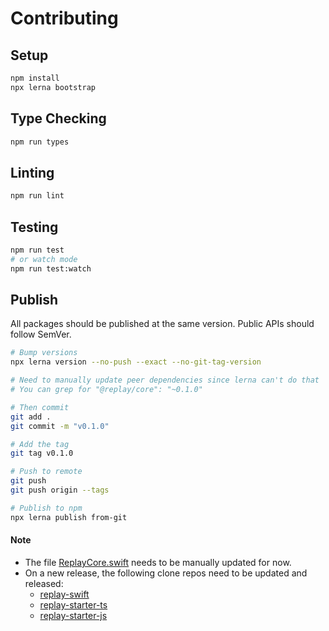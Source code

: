# Contributing

## Setup

```bash
npm install
npx lerna bootstrap
```

## Type Checking

```bash
npm run types
```

## Linting

```bash
npm run lint
```

## Testing

```bash
npm run test
# or watch mode
npm run test:watch
```

## Publish

All packages should be published at the same version. Public APIs should follow
SemVer.

```bash
# Bump versions
npx lerna version --no-push --exact --no-git-tag-version

# Need to manually update peer dependencies since lerna can't do that
# You can grep for "@replay/core": "~0.1.0"

# Then commit
git add .
git commit -m "v0.1.0"

# Add the tag
git tag v0.1.0

# Push to remote
git push
git push origin --tags

# Publish to npm
npx lerna publish from-git
```

#### Note

- The file [ReplayCore.swift](./packages/replay-swift/Replay/Sources/Replay/ReplayCore.swift) needs to be manually updated for now.
- On a new release, the following clone repos need to be updated and released:
  - [replay-swift](https://github.com/edbentley/replay-swift)
  - [replay-starter-ts](https://github.com/edbentley/replay-starter-ts)
  - [replay-starter-js](https://github.com/edbentley/replay-starter-js)
